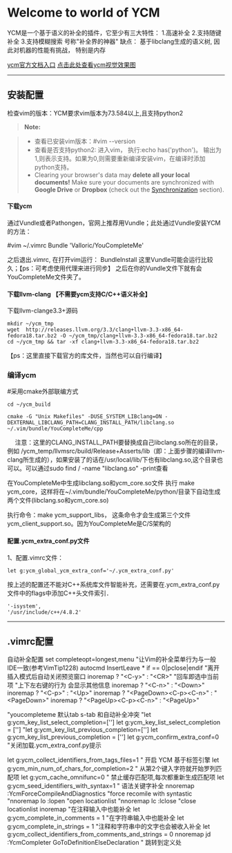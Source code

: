 Welcome to world of YCM
===================
YCM是一个基于语义的补全的插件，它至少有三大特性：
1.高速补全
2.支持随键补全
3.支持模糊搜索
号称"补全界的神器"
缺点：
    基于libclang生成的语义树, 因此对机器的性能有挑战， 特别是内存

[ycm官方文档入口](https://github.com/Valloric/YouCompleteMe#intro)
[点击此处查看ycm视觉效果图](https://camo.githubusercontent.com/1f3f922431d5363224b20e99467ff28b04e810e2/687474703a2f2f692e696d6775722e636f6d2f304f50346f6f642e676966)

----------
安装配置
-------------
检查vim的版本：YCM要求vim版本为73.584以上,且支持python2
> **Note:**

> - 查看已安装vim版本：#vim --version
> - 查看是否支持python2: 进入vim， 执行:echo has('python')。 输出为1,则表示支持。如果为0,则需要重新编译安装vim，在编译时添加python支持。
> - Clearing your browser's data may **delete all your local documents!** Make sure your documents are synchronized with **Google Drive** or **Dropbox** (check out the [<i class="icon-refresh"></i> Synchronization](#synchronization) section).

#### <i class="icon-file"></i> 下载ycm
通过Vundle或者Pathongen，官网上推荐用Vundle；此处通过Vundle安装YCM的方法：

   #vim  ~/.vimrc
   Bundle 'Valloric/YouCompleteMe'  
   
之后退出.vimrc, 在打开vim运行：
BundleInstall 
这里Vundle可能会运行比较久；【ps：可考虑使用代理来进行同步】
之后在你的Vundle文件下就有会YouCompleteMe文件夹了。
#### <i class="icon-file"></i> 下载llvm-clang 【不需要ycm支持C/C++语义补全】
下载llvm-clange3.3+源码

 
    mkdir ~/ycm_tmp
    wget  http://releases.llvm.org/3.3/clang+llvm-3.3-x86_64-fedora18.tar.bz2 -O ~/ycm_tmp/clang+llvm-3.3-x86_64-fedora18.tar.bz2 
    cd ~/ycm_tmp && tar -xf clang+llvm-3.3-x86_64-fedora18.tar.bz2
   
【ps：这里直接下载官方的库文件，当然也可以自行编译】
### <i class="icon-pencil"></i> 编译ycm

\#采用cmake外部联编方式

    cd ~/ycm_build

    cmake -G "Unix Makefiles" -DUSE_SYSTEM_LIBclang=ON -DEXTERNAL_LIBCLANG_PATH=CLANG_INSTALL_PATH/libclang.so  ~/.vim/bundle/YouCompleteMe/cpp
　
注意：这里的CLANG_INSTALL_PATH要替换成自己libclang.so所在的目录，例如 /ycm_temp/llvmsrc/build/Release+Asserts/lib（即：上面步骤的编译llvm-clang所生成的），如果安装了的话在/usr/local/lib/下也有libclang.so,这个目录也可以。可以通过sudo find / -name "libclang.so" -print查看

在YouCompleteMe中生成libclang.so和ycm_core.so文件 
执行 make ycm_core，这样将在~/.vim/bundle/YouCompleteMe/python/目录下自动生成两个文件(libclang.so和ycm_core.so)

执行命令：make ycm_support_libs， 这条命令才会生成第三个文件ycm_client_support.so。因为YouCompleteMe是C/S架构的

#### <i class="icon-hdd"></i>配置.ycm_extra_conf.py文件
1、配置.vimrc文件：

    let g:ycm_global_ycm_extra_conf='~/.ycm_extra_conf.py'

按上述的配置还不能对C++系统库文件智能补充，还需要在.ycm_extra_conf.py文件中的flags中添加C++头文件索引．

    '-isystem',
    '/usr/include/c++/4.8.2'

----------

.vimrc配置
-------------------

 自动补全配置
set completeopt=longest,menu    "让Vim的补全菜单行为与一般IDE一致(参考VimTip1228)
autocmd InsertLeave * if == 0|pclose|endif  "离开插入模式后自动关闭预览窗口
inoremap <expr> <CR>       ? "\<C-y>" : "\<CR>" "回车即选中当前项
"上下左右键的行为 会显示其他信息
inoremap <expr> <Down>     ? "\<C-n>" : "\<Down>"
inoremap <expr> <Up>       ? "\<C-p>" : "\<Up>"
inoremap <expr> <PageDown> ? "\<PageDown>\<C-p>\<C-n>" : "\<PageDown>"
inoremap <expr> <PageUp>   ? "\<PageUp>\<C-p>\<C-n>" : "\<PageUp>"

"youcompleteme  默认tab  s-tab 和自动补全冲突
"let g:ycm_key_list_select_completion=['<c-n>']
let g:ycm_key_list_select_completion = ['<Down>']
"let g:ycm_key_list_previous_completion=['<c-p>']
let g:ycm_key_list_previous_completion = ['<Up>']
let g:ycm_confirm_extra_conf=0 "关闭加载.ycm_extra_conf.py提示

let g:ycm_collect_identifiers_from_tags_files=1 " 开启 YCM 基于标签引擎
let g:ycm_min_num_of_chars_for_completion=2 " 从第2个键入字符就开始罗列匹配项
let g:ycm_cache_omnifunc=0  " 禁止缓存匹配项,每次都重新生成匹配项
let g:ycm_seed_identifiers_with_syntax=1    " 语法关键字补全
nnoremap <F5> :YcmForceCompileAndDiagnostics<CR>    "force recomile with syntastic
"nnoremap <leader>lo :lopen<CR> "open locationlist
"nnoremap <leader>lc :lclose<CR>    "close locationlist
inoremap <leader><leader> <C-x><C-o>
"在注释输入中也能补全
let g:ycm_complete_in_comments = 1
"在字符串输入中也能补全
let g:ycm_complete_in_strings = 1
"注释和字符串中的文字也会被收入补全
let g:ycm_collect_identifiers_from_comments_and_strings = 0
nnoremap <leader>jd :YcmCompleter GoToDefinitionElseDeclaration<CR> " 跳转到定义处
